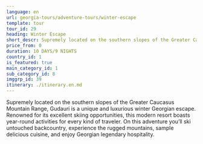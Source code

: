 ```yaml
---
language: en
url: georgia-tours/adventure-tours/winter-escape
template: tour
tour_id: 29
heading: Winter Escape
short_descr: Supremely located on the southern slopes of the Greater Caucasus Mountain Range, Gudauri is a unique and luxurious winter Georgian escape.
price_from: 0
duration: 10 DAYS/9 NIGHTS
country_id: 1
is_featured: true
main_category_id: 1
sub_category_id: 8
imggrp_id: 39
itinerary: ./itinerary.en.md
---
```

Supremely located on the southern slopes of the Greater Caucasus Mountain Range,
Gudauri is a unique and luxurious winter Georgian escape. Renowned for its excellent
skiing opportunities, this modern resort boasts year\-round activities for every
kind of traveler. On this adventure you’ll ski untouched backcountry, experience
the rugged mountains, sample delicious cuisine, and enjoy Georgian legendary hospitality.